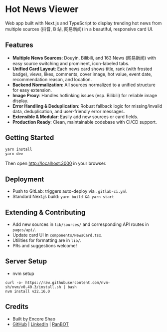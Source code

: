 # Hot News Viewer

Web app built with Next.js and TypeScript to display trending hot news from multiple sources (抖音, B 站, 网易新闻) in a beautiful, responsive card UI.

## Features

- **Multiple News Sources**: Douyin, Bilibili, and 163 News (网易新闻) with easy source switching and prominent, icon-labeled tabs.
- **Unified Card Layout**: Each news card shows title, rank (with frosted badge), views, likes, comments, cover image, hot value, event date, recommendation reason, and location.
- **Backend Normalization**: All sources normalized to a unified structure for easy extension.
- **Image Proxy**: Handles hotlinking issues (esp. Bilibili) for reliable image display.
- **Error Handling & Deduplication**: Robust fallback logic for missing/invalid data, deduplication, and user-friendly error messages.
- **Extensible & Modular**: Easily add new sources or card fields.
- **Production Ready**: Clean, maintainable codebase with CI/CD support.

## Getting Started

```bash
yarn install
yarn dev
```

Then open [http://localhost:3000](http://localhost:3000) in your browser.

## Deployment

- Push to GitLab: triggers auto-deploy via `.gitlab-ci.yml`
- Standard Next.js build: `yarn build && yarn start`

## Extending & Contributing

- Add new sources in `lib/sources/` and corresponding API routes in `pages/api/`.
- Update card UI in `components/NewsCard.tsx`.
- Utilities for formatting are in `lib/`.
- PRs and suggestions welcome!

## Server Setup

- nvm setup

```
curl -o- https://raw.githubusercontent.com/nvm-sh/nvm/v0.40.3/install.sh | bash
nvm install v22.16.0
```

## Credits

- Built by Encore Shao
- [GitHub](https://github.com/ranbot-ai) | [LinkedIn](https://linkedin.com/company/ranbot-ai) | [RanBOT](https://ranbot.online)
